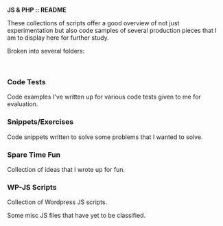 <strong>JS & PHP :: README</strong>

These collections of scripts offer a good overview of not just experimentation but also code samples of several production pieces that I am to display here for further study.

<p>Broken into several folders:</p>
<br>
<h3>Code Tests</h3>
<p>Code examples I've written up for various code tests given to me for evaluation.</p>
<h3>Snippets/Exercises</h3>
<p>Code snippets written to solve some problems that I wanted to solve.</p>
<h3>Spare Time Fun</h3>
<p>Collection of ideas that I wrote up for fun.</p>
<h3>WP-JS Scripts</h3>
<p>Collection of Wordpress JS scripts.</p>

<p>Some misc JS files that have yet to be classified.</p>

